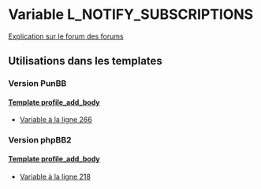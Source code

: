 # Variable L_NOTIFY_SUBSCRIPTIONS
[Explication sur le forum des forums](http://forum.forumactif.com/t294113-listing-des-variables#L_NOTIFY_SUBSCRIPTIONS)
## Utilisations dans les templates
### Version PunBB
#### [Template profile_add_body](punbb/profile_add_body.md)
* [Variable à la ligne 266](../punbb/profile_add_body.tpl#L266)
### Version phpBB2
#### [Template profile_add_body](subsilver/profile_add_body.md)
* [Variable à la ligne 218](../subsilver/profile_add_body.tpl#L218)